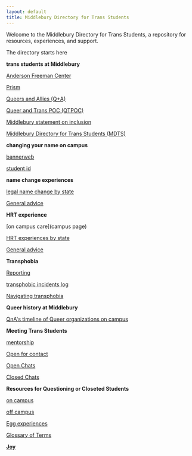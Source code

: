 ```yaml
---
layout: default
title: Middlebury Directory for Trans Students
---
```


Welcome to the Middlebury Directory for Trans Students, a repository for resources, experiences, and support.

The directory starts here

**trans students at Middlebury**

[Anderson Freeman Center](transstudentsatmiddlebury/AndersonFreemanCenterinfo.md)

[Prism](transstudentsatmiddlebury/prism.md)

[Queers and Allies (Q+A)](transstudentsatmiddlebury/QnAinfo.md)

[Queer and Trans POC (QTPOC)](transstudentsatmiddlebury/QTPOCinfo.md)

[Middlebury statement on inclusion](http://www.middlebury.edu/newsroom/archive/2018-news/node/601617)

[Middlebury Directory for Trans Students (MDTS)](transstudentsatmiddlebury/MDTSinfo.md)

**changing your name on campus**

[bannerweb](namechange/bannerweb.md)

[student id](namechange/studentid.md)

**name change experiences**

[legal name change by state](statedirectory/statedirectory.md)

[General advice](namechange/genadvicenamechange.md)

**HRT experience**

[on campus care](campus page)

[HRT experiences by state](statedirectory/statedirectory.md)

[General advice](HRT/genadviceHRT.md)

**Transphobia**

[Reporting](https://www.middlebury.edu/office/title-IX/file-report-or-complaint)

[transphobic incidents log](transphobia/incidentslog.md)

[Navigating transphobia](transphobia/navigatingtransphobia.md)

**Queer history at Middlebury**

[QnA's timeline of Queer organizations on campus](https://www.timetoast.com/timelines/770835)

**Meeting Trans Students**

[mentorship](transstudentsatmiddlebury/MDTSinfo.md)

[Open for contact](chatdirectory/openforcontact.md)

[Open Chats](chatdirectory/openchats.md)

[Closed Chats](chatdirectory/closedchats.md)

**Resources for Questioning or Closeted Students**

[on campus](questioningandcloseted/oncampusresources.md)

[off campus](questioningandcloseted/offcampusresources.md)

[Egg experiences](questioningandcloseted/eggexperiences.md)

[Glossary of Terms](https://pflag.org/glossary)



[**Joy**](joy/joyrepository.md)
